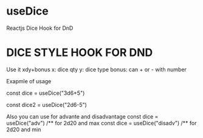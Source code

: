 # useDice
Reactjs Dice Hook for DnD

<H1>DICE STYLE HOOK FOR DND</H1>
Use it xdy+bonus
x: dice qty
y: dice type
bonus: can + or - with number

Exapmle of usage

<p>const dice = useDice("3d6+5") </p>
  
<p> const dice2 = useDice("2d6-5") </p>

Also you can use for advante and disadvantage
const dice = useDice("adv")   /** for 2d20 and max
const dice = useDice("disadv")   /** for 2d20 and min
